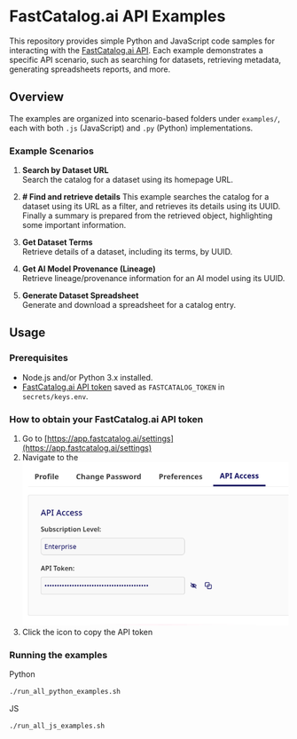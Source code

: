 # FastCatalog.ai API Examples

This repository provides simple Python and JavaScript code samples for interacting with the [FastCatalog.ai API](https://api.fastcatalog.ai/). Each example demonstrates a specific API scenario, such as searching for datasets, retrieving metadata, generating spreadsheets reports, and more.

## Overview

The examples are organized into scenario-based folders under `examples/`, each with both `.js` (JavaScript) and `.py` (Python) implementations.

### Example Scenarios

1. **Search by Dataset URL**  
   Search the catalog for a dataset using its homepage URL.

2. **# Find and retrieve details**
    This example searches the catalog for a dataset using its URL as a filter, and retrieves its details using its UUID. Finally a summary is prepared from the retrieved object, highlighting some important information.


3. **Get Dataset Terms**  
   Retrieve details of a dataset, including its terms, by UUID.

4. **Get AI Model Provenance (Lineage)**  
   Retrieve lineage/provenance information for an AI model using its UUID.

5. **Generate Dataset Spreadsheet**  
   Generate and download a spreadsheet for a catalog entry.

## Usage

### Prerequisites

- Node.js and/or Python 3.x installed.
- [FastCatalog.ai API token](https://api.fastcatalog.ai/) saved as `FASTCATALOG_TOKEN` in `secrets/keys.env`.

### How to obtain your FastCatalog.ai API token

1. Go to [https://app.fastcatalog.ai/settings](https://app.fastcatalog.ai/settings)
2. Navigate to the ![API Access Tab](assets/API_access_tab.png)
3. Click the icon to copy the API token

### Running the examples

Python

```bash
./run_all_python_examples.sh
```

JS

```bash
./run_all_js_examples.sh
```

